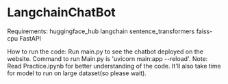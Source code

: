# LangchainChatBot

Requirements:
huggingface_hub
langchain
sentence_transformers
faiss-cpu
FastAPI


How to run the code:
Run main.py to see the chatbot deployed on the website. Command to run Main.py is 'uvicorn main:app --reload'.
Note: Read Practice.ipynb for better understanding of the code. It'll also take time for model to run on large dataset(so please wait).
